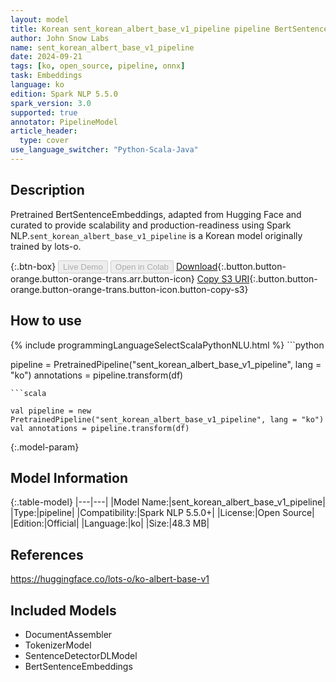 ```yaml
---
layout: model
title: Korean sent_korean_albert_base_v1_pipeline pipeline BertSentenceEmbeddings from lots-o
author: John Snow Labs
name: sent_korean_albert_base_v1_pipeline
date: 2024-09-21
tags: [ko, open_source, pipeline, onnx]
task: Embeddings
language: ko
edition: Spark NLP 5.5.0
spark_version: 3.0
supported: true
annotator: PipelineModel
article_header:
  type: cover
use_language_switcher: "Python-Scala-Java"
---
```


## Description

Pretrained BertSentenceEmbeddings, adapted from Hugging Face and curated to provide scalability and production-readiness using Spark NLP.`sent_korean_albert_base_v1_pipeline` is a Korean model originally trained by lots-o.

{:.btn-box}
<button class="button button-orange" disabled>Live Demo</button>
<button class="button button-orange" disabled>Open in Colab</button>
[Download](https://s3.amazonaws.com/auxdata.johnsnowlabs.com/public/models/sent_korean_albert_base_v1_pipeline_ko_5.5.0_3.0_1726941866082.zip){:.button.button-orange.button-orange-trans.arr.button-icon}
[Copy S3 URI](s3://auxdata.johnsnowlabs.com/public/models/sent_korean_albert_base_v1_pipeline_ko_5.5.0_3.0_1726941866082.zip){:.button.button-orange.button-orange-trans.button-icon.button-copy-s3}

## How to use



<div class="tabs-box" markdown="1">
{% include programmingLanguageSelectScalaPythonNLU.html %}
```python

pipeline = PretrainedPipeline("sent_korean_albert_base_v1_pipeline", lang = "ko")
annotations =  pipeline.transform(df)   

```
```scala

val pipeline = new PretrainedPipeline("sent_korean_albert_base_v1_pipeline", lang = "ko")
val annotations = pipeline.transform(df)

```
</div>

{:.model-param}
## Model Information

{:.table-model}
|---|---|
|Model Name:|sent_korean_albert_base_v1_pipeline|
|Type:|pipeline|
|Compatibility:|Spark NLP 5.5.0+|
|License:|Open Source|
|Edition:|Official|
|Language:|ko|
|Size:|48.3 MB|

## References

https://huggingface.co/lots-o/ko-albert-base-v1

## Included Models

- DocumentAssembler
- TokenizerModel
- SentenceDetectorDLModel
- BertSentenceEmbeddings